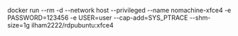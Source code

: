 docker run --rm -d --network host --privileged --name nomachine-xfce4 -e PASSWORD=123456 -e USER=user --cap-add=SYS_PTRACE --shm-size=1g ilham2222/rdpubuntu:xfce4
